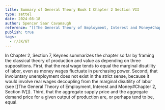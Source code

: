 ```yaml
---
title: Summary of General Theory Book I Chapter 2 Section VII
type: zettel
date: 2024-08-18
author: Spencer Saar Cavanaugh
reference: "[[The General Theory of Employment, Interest and Money#Chapter 2, Section VII]]"
publish: true
tags:
  - r/JK/GT
---
```

In Chapter 2, Section 7, Keynes summarizes the chapter so far by framing the classical theory of production and value as depending on three suppositions. First, that the real wage tends to equal the marginal disutility of labor, even as money wages fluctuate in purchasing power. Second, that involuntary unemployment does not exist in the strict sense, because it would involve real wages decoupling from the marginal disutility of labor (see [[The General Theory of Employment, Interest and Money#Chapter 2, Section IV]]). Third, that the aggregate supply price and the aggregate demand price for a given output of production are, or perhaps tend to be, equal.